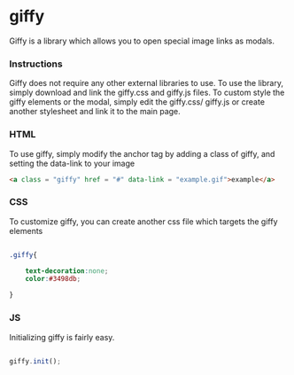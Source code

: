 giffy
=====
Giffy is a library which allows you to open special image links as modals.

<h3>Instructions</h3>

Giffy does not require any other external libraries to use. To use the library, simply download and link the giffy.css and giffy.js files. To custom style the giffy elements or the modal, simply edit the giffy.css/ giffy.js or create another stylesheet and link it to the main page.

<h3>HTML</h3>

To use giffy, simply modify the anchor tag by adding a class of giffy, and setting the data-link to your image

```html
<a class = "giffy" href = "#" data-link = "example.gif">example</a>

```

<h3>CSS</h3>

To customize giffy, you can create another css file which targets the giffy elements

```css

.giffy{

	text-decoration:none;
	color:#3498db;

}

```


<h3>JS</h3>

Initializing giffy is fairly easy.

```js

giffy.init();

```
